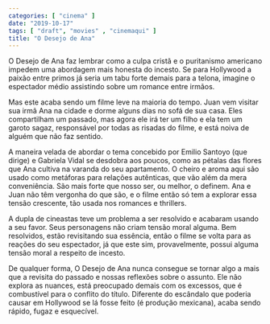 ```yaml
---
categories: [ "cinema" ]
date: "2019-10-17"
tags: [ "draft", "movies" , "cinemaqui" ]
title: "O Desejo de Ana"
---
```

O Desejo de Ana faz lembrar como a culpa cristã e o puritanismo americano
impedem uma abordagem mais honesta do incesto. Se para Hollywood a
paixão entre primos já seria um tabu forte demais para a telona,
imagine o espectador médio assistindo sobre um romance entre irmãos.

Mas este acaba sendo um filme leve na maioria do tempo. Juan vem visitar
sua irmã Ana na cidade e dorme alguns dias no sofá de sua casa. Eles
compartilham um passado, mas agora ele irá ter um filho e ela tem um
garoto sagaz, responsável por todas as risadas do filme, e está noiva
de alguém que não faz sentido.

A maneira velada de abordar o tema concebido por Emilio Santoyo (que
dirige) e Gabriela Vidal se desdobra aos poucos, como as pétalas das
flores que Ana cultiva na varanda do seu apartamento. O cheiro e aroma
aqui são usado como metáforas para relações autênticas, que vão
além da mera conveniência. São mais forte que nosso ser, ou melhor,
o definem. Ana e Juan não têm vergonha do que são, e o filme então
só tem a explorar essa tensão crescente, tão usada nos romances e
thrillers.

A dupla de cineastas teve um problema a ser resolvido e acabaram usando
a seu favor. Seus personagens não criam tensão moral alguma. Bem
resolvidos, estão revisitando sua essência, então o filme se volta
para as reações do seu espectador, já que este sim, provavelmente,
possui alguma tensão moral a respeito de incesto.

De qualquer forma, O Desejo de Ana nunca consegue se tornar algo a
mais que a revisita do passado e nossas reflexões sobre o assunto. Ele
não explora as nuances, está preocupado demais com os excessos, que
é combustível para o conflito do título. Diferente do escândalo que
poderia causar em Hollywood se lá fosse feito (é produção mexicana),
acaba sendo rápido, fugaz e esquecível.
